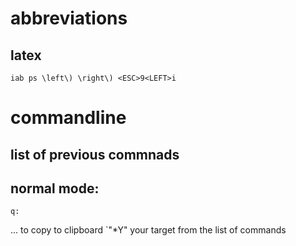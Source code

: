 # abbreviations

## latex
`iab ps \left\) \right\) <ESC>9<LEFT>i`


# commandline

## list of previous commnads

## normal mode:

`q:`

... to copy to clipboard `"*Y" your target from the list of commands
